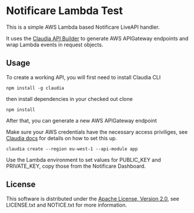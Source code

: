 # Notificare Lambda Test

This is a simple AWS Lambda based Notificare LiveAPI handler.

It uses the [Claudia API Builder](https://claudiajs.com/) to generate AWS APIGateway endpoints and wrap Lambda events in request objects.

## Usage 
To create a working API, you will first need to install Claudia CLI

```
npm install -g claudia
```

then install dependencies in your checked out clone

```
npm install
```


After that, you can generate a new AWS APIGateway endpoint

Make sure your AWS credentials have the necessary access priviliges, see [Claudia docs](https://claudiajs.com/tutorials/installing.html) for details on how to set this up.

```
claudia create --region eu-west-1 --api-module app
```

Use the Lambda environment to set values for PUBLIC_KEY and PRIVATE_KEY, copy those from the Notificare Dashboard.

## License

This software is distributed under the
[Apache License, Version 2.0](http://www.apache.org/licenses/LICENSE-2.0),
see LICENSE.txt and NOTICE.txt for more information.

